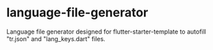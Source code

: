 # language-file-generator
Language file generator designed for flutter-starter-template to autofill "tr.json" and "lang_keys.dart" files.

